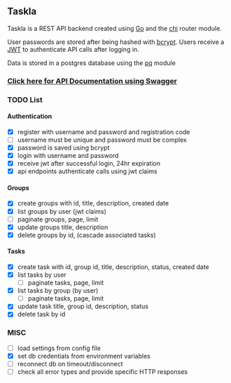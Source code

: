 ## Taskla

Taskla is a REST API backend created using [Go](https://golang.org/) and the [chi](https://github.com/go-chi/chi) router module.

User passwords are stored after being hashed with [bcrypt](https://pkg.go.dev/golang.org/x/crypto/bcrypt). Users receive a [JWT](https://pkg.go.dev/github.com/golang-jwt/jwt) to authenticate API calls after logging in.

Data is stored in a postgres database using the [pq](https://pkg.go.dev/github.com/lib/pq) module

### [Click here for API Documentation using Swagger](https://broswen.github.io/taskla/)

### TODO List

#### Authentication
- [x] register with username and password and registration code
- [ ] username must be unique and password must be complex
- [x] password is saved using bcrypt
- [x] login with username and password
- [x] receive jwt after successful login, 24hr expiration
- [x] api endpoints authenticate calls using jwt claims

#### Groups
- [x] create groups with id, title, description, created date
- [x] list groups by user (jwt claims)
- [ ] paginate groups, page, limit
- [x] update groups title, description
- [x] delete groups by id, (cascade associated tasks)

#### Tasks
- [x] create task with id, group id, title, description, status, created date
- [x] list tasks by user
    - [ ] paginate tasks, page, limit
- [x] list tasks by group (by user)
    - [ ] paginate tasks, page, limit
- [x] update task title, group id, description, status
- [x] delete task by id

### MISC
- [ ] load settings from config file
- [x] set db credentials from environment variables
- [ ] reconnect db on timeout/disconnect
- [ ] check all error types and provide specific HTTP responses
